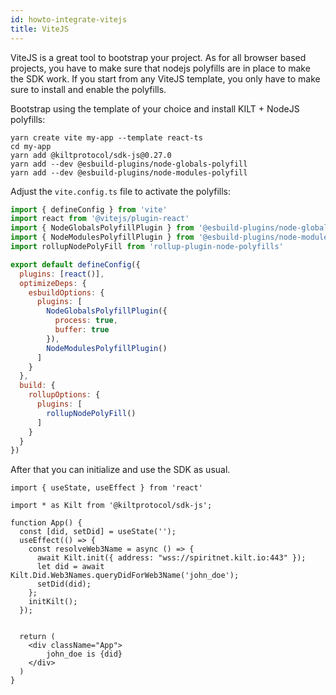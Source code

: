 ```yaml
---
id: howto-integrate-vitejs
title: ViteJS
---
```


ViteJS is a great tool to bootstrap your project. 
As for all browser based projects, you have to make sure that nodejs polyfills are in place to make the SDK work.
If you start from any ViteJS template, you only have to make sure to install and enable the polyfills.

Bootstrap using the template of your choice and install KILT + NodeJS polyfills:

```
yarn create vite my-app --template react-ts
cd my-app
yarn add @kiltprotocol/sdk-js@0.27.0
yarn add --dev @esbuild-plugins/node-globals-polyfill
yarn add --dev @esbuild-plugins/node-modules-polyfill
```

Adjust the `vite.config.ts` file to activate the polyfills:

```js
import { defineConfig } from 'vite'
import react from '@vitejs/plugin-react'
import { NodeGlobalsPolyfillPlugin } from '@esbuild-plugins/node-globals-polyfill'
import { NodeModulesPolyfillPlugin } from '@esbuild-plugins/node-modules-polyfill'
import rollupNodePolyFill from 'rollup-plugin-node-polyfills'

export default defineConfig({
  plugins: [react()],
  optimizeDeps: {
    esbuildOptions: {
      plugins: [
        NodeGlobalsPolyfillPlugin({
          process: true,
          buffer: true
        }),
        NodeModulesPolyfillPlugin()
      ]
    }
  },
  build: {
    rollupOptions: {
      plugins: [
        rollupNodePolyFill()
      ]
    }
  }
})
```

After that you can initialize and use the SDK as usual.

```tsx
import { useState, useEffect } from 'react'

import * as Kilt from '@kiltprotocol/sdk-js';

function App() {
  const [did, setDid] = useState('');
  useEffect(() => {
    const resolveWeb3Name = async () => {
      await Kilt.init({ address: "wss://spiritnet.kilt.io:443" });
      let did = await Kilt.Did.Web3Names.queryDidForWeb3Name('john_doe');
      setDid(did);  
    };
    initKilt();
  });   
  
  
  return (
    <div className="App">
        john_doe is {did}
    </div>
  )
}
```